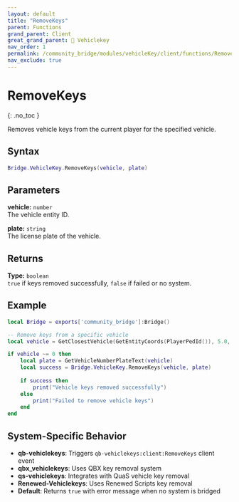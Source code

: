 ```yaml
---
layout: default
title: "RemoveKeys"
parent: Functions
grand_parent: Client
great_grand_parent: 🔑 Vehiclekey
nav_order: 1
permalink: /community_bridge/modules/vehicleKey/client/functions/RemoveKeys/
nav_exclude: true
---
```


# RemoveKeys
{: .no_toc }

Removes vehicle keys from the current player for the specified vehicle.

## Syntax

```lua
Bridge.VehicleKey.RemoveKeys(vehicle, plate)
```

## Parameters

**vehicle:** `number`  
The vehicle entity ID.

**plate:** `string`  
The license plate of the vehicle.

## Returns

**Type:** `boolean`  
`true` if keys removed successfully, `false` if failed or no system.

## Example

```lua
local Bridge = exports['community_bridge']:Bridge()

-- Remove keys from a specific vehicle
local vehicle = GetClosestVehicle(GetEntityCoords(PlayerPedId()), 5.0, 0, 71)

if vehicle ~= 0 then
    local plate = GetVehicleNumberPlateText(vehicle)
    local success = Bridge.VehicleKey.RemoveKeys(vehicle, plate)
    
    if success then
        print("Vehicle keys removed successfully")
    else
        print("Failed to remove vehicle keys")
    end
end
```

## System-Specific Behavior

- **qb-vehiclekeys**: Triggers `qb-vehiclekeys:client:RemoveKeys` client event
- **qbx_vehiclekeys**: Uses QBX key removal system
- **qs-vehiclekeys**: Integrates with QuaS vehicle key removal
- **Renewed-Vehiclekeys**: Uses Renewed Scripts key removal
- **Default**: Returns `true` with error message when no system is bridged